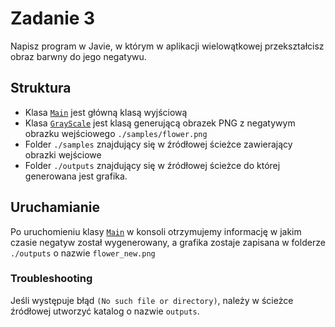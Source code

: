 # Zadanie 3

Napisz program w Javie, w którym w aplikacji wielowątkowej przekształcisz obraz barwny do jego negatywu.

## Struktura

- Klasa [`Main`](Main.java) jest główną klasą wyjściową
- Klasa [`GrayScale`](GrayScale.java) jest klasą generującą obrazek PNG z negatywym obrazku wejściowego `./samples/flower.png`
- Folder `./samples` znajdujący się w źródłowej ścieżce zawierający obrazki wejściowe
- Folder `./outputs` znajdujący się w źródłowej ścieżce do której generowana jest grafika. 

## Uruchamianie

Po uruchomieniu klasy [`Main`](Main.java) w konsoli otrzymujemy informację w jakim czasie negatyw został wygenerowany, a grafika zostaje zapisana w folderze `./outputs` o nazwie `flower_new.png`

### Troubleshooting

Jeśli występuje błąd `(No such file or directory)`, należy w ścieżce źródłowej utworzyć katalog o nazwie `outputs`.
